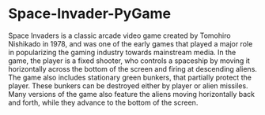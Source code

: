 # Space-Invader-PyGame
Space Invaders is a classic arcade video game created by Tomohiro Nishikado in 1978, and was one of the early games that played a major role in popularizing the gaming industry towards mainstream media. In the game, the player is a fixed shooter, who controls a spaceship by moving it horizontally across the bottom of the screen and firing at descending aliens. The game also includes stationary green bunkers, that partially protect the player. These bunkers can be destroyed either by player or alien missiles. Many versions of the game also feature the aliens moving horizontally back and forth, while they advance to the bottom of the screen.
